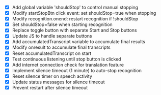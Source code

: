- [x] Add global variable 'shouldStop' to control manual stopping
- [x] Modify startStopBtn click event: set shouldStop=true when stopping
- [x] Modify recognition.onend: restart recognition if !shouldStop
- [x] Set shouldStop=false when starting recognition
- [x] Replace toggle button with separate Start and Stop buttons
- [x] Update JS to handle separate buttons
- [x] Add accumulatedTranscript variable to accumulate final results
- [x] Modify onresult to accumulate final transcripts
- [x] Reset accumulatedTranscript on start
- [x] Test continuous listening until stop button is clicked
- [x] Add internet connection check for translation feature
- [x] Implement silence timeout (1 minute) to auto-stop recognition
- [x] Reset silence timer on speech activity
- [x] Update status messages for silence timeout
- [x] Prevent restart after silence timeout
